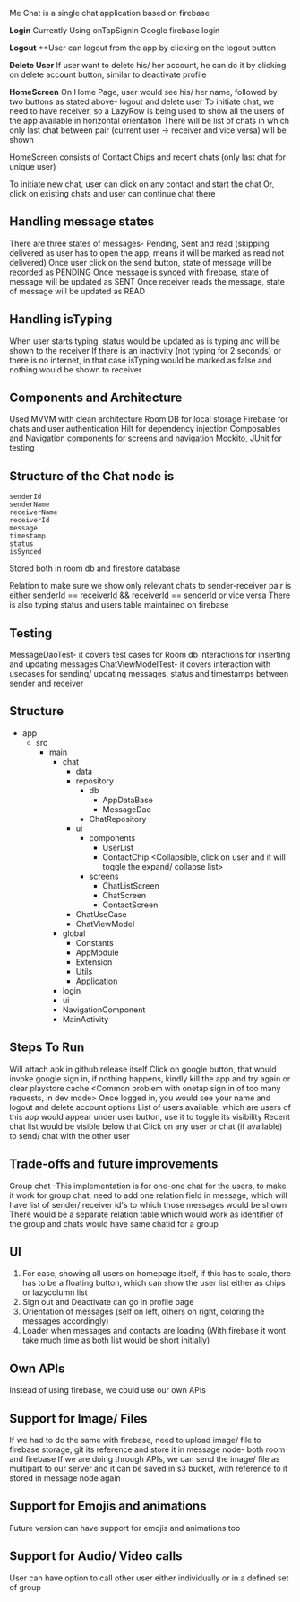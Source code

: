 Me Chat is a single chat application based on firebase

**Login**
Currently Using onTapSignIn Google firebase login

**Logout**
**User can logout from the app by clicking on the logout button

**Delete User**
If user want to delete his/ her account, he can do it by clicking on delete account button, similar to deactivate profile

**HomeScreen**
On Home Page, user would see his/ her name, followed by two buttons as stated above- logout and delete user
To initiate chat, we need to have receiver, so a LazyRow is being used to show all the users of the app available in horizontal orientation
There will be list of chats in which only last chat between pair (current user -> receiver and vice versa) will be shown

HomeScreen consists of Contact Chips and recent chats (only last chat for unique user)

To initiate new chat, user can click on any contact and start the chat
Or, click on existing chats and user can continue chat there

**Handling message states**
-------------------------
There are three states of messages- Pending, Sent and read (skipping delivered as user has to open the app, means it will be marked as read not delivered)
Once user click on the send button, state of message will be recorded as PENDING
Once message is synced with firebase, state of message will be updated as SENT
Once receiver reads the message, state of message will be updated as READ

**Handling isTyping**
-------------------
When user starts typing, status would be updated as <User> is typing and will be shown to the receiver
If there is an inactivity (not typing for 2 seconds) or there is no internet, in that case isTyping would be marked as false and nothing would be shown to receiver

**Components and Architecture**
-----------------------------
Used MVVM with clean architecture
Room DB for local storage
Firebase for chats and user authentication
Hilt for dependency injection
Composables and Navigation components for screens and navigation
Mockito, JUnit for testing

**Structure of the Chat node is**
-------------------------------
    senderId
    senderName
    receiverName
    receiverId
    message
    timestamp
    status
    isSynced
Stored both in room db and firestore database

Relation to make sure we show only relevant chats to sender-receiver pair is either senderId == receiverId && receiverId == senderId or vice versa
There is also typing status and users table maintained on firebase

**Testing**
---------
MessageDaoTest- it covers test cases for Room db interactions for inserting and updating messages
ChatViewModelTest- it covers interaction with usecases for sending/ updating messages, status and timestamps between sender and receiver

**Structure**
----------
- app
    - src
      - main
         - chat
           - data
           - repository
             - db
               - AppDataBase
               - MessageDao
             - ChatRepository
           - ui
             - components
               - UserList
               - ContactChip <Collapsible, click on user and it will toggle the expand/ collapse list>
             - screens
               - ChatListScreen <Will show list of last chats with unique user on homepage>
               - ChatScreen
               - ContactScreen
           - ChatUseCase
           - ChatViewModel
         - global
           - Constants
           - AppModule
           - Extension
           - Utils
           - Application
         - login
         - ui
         - NavigationComponent
         - MainActivity

**Steps To Run**
-------------
Will attach apk in github release itself
Click on google button, that would invoke google sign in, if nothing happens, kindly kill the app and try again or clear playstore cache <Common problem with onetap sign in of too many requests, in dev mode>
Once logged in, you would see your name and logout and delete account options
List of users available, which are users of this app would appear under user button, use it to toggle its visibility
Recent chat list would be visible below that
Click on any user or chat (if available) to send/ chat with the other user

**Trade-offs and future improvements**
------------------------------------
Group chat -This implementation is for one-one chat for the users, to make it work for group chat, need to add one relation field in message, which will have list of sender/ receiver id's to which those messages would be shown
There would be a separate relation table which would work as identifier of the group and chats would have same chatid for a group

**UI**
----
1. For ease, showing all users on homepage itself, if this has to scale, there has to be a floating button, which can show the user list either as chips or lazycolumn list
2. Sign out and Deactivate can go in profile page
3. Orientation of messages (self on left, others on right, coloring the messages accordingly)
4. Loader when messages and contacts are loading (With firebase it wont take much time as both list would be short initially)

**Own APIs**
--------
Instead of using firebase, we could use our own APIs

**Support for Image/ Files**
------------------------
If we had to do the same with firebase, need to upload image/ file to firebase storage, git its reference and store it in message node- both room and firebase
If we are doing through APIs, we can send the image/ file as multipart to our server and it can be saved in s3 bucket, with reference to it stored in message node again

**Support for Emojis and animations**
---------------------------------
Future version can have support for emojis and animations too

**Support for Audio/ Video calls**
------------------------------
User can have option to call other user either individually or in a defined set of group




